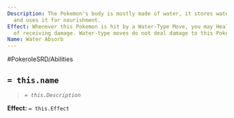 ```yaml
---
Description: The Pokemon's body is mostly made of water, it stores water inside itself
  and uses it for nourishment.
Effect: Whenever this Pokemon is hit by a Water-Type Move, you may Heal 1 HP instead
  of receiving damage. Water-type moves do not deal damage to this Pokemon.
Name: Water Absorb
---
```


#PokeroleSRD/Abilities

## `= this.name`

> *`= this.Description`*

**Effect:** `= this.Effect`
